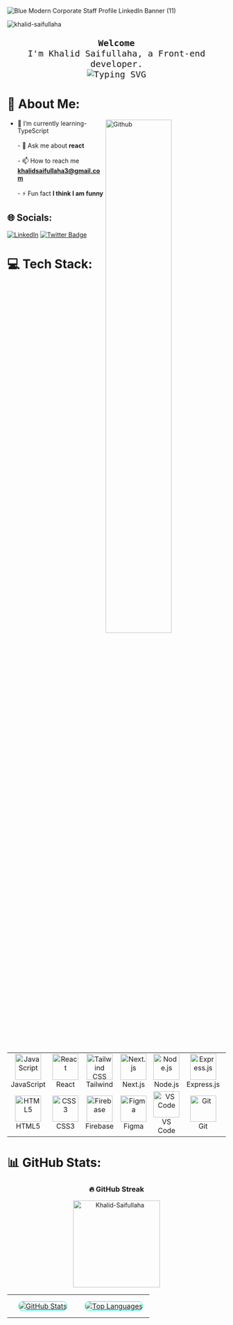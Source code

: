 


![Blue Modern Corporate Staff Profile LinkedIn Banner (11)](https://github.com/user-attachments/assets/5a46a2b6-301d-4285-9688-6ff8df13aaeb)






<p align="left"> <img src="https://komarev.com/ghpvc/?username=khalid-saifullaha&label=Profile%20views&color=0e75b6&style=flat" alt="khalid-saifullaha" /> </p>



###

<p align="center">
  <samp style="font-size: 20px;"> 
    <b>Welcome</b>
    <br />
    I'm Khalid Saifullaha, a  
    Front-end developer.
    <br />
    <img
      src="https://readme-typing-svg.demolab.com?font=Iosevka&size=16&pause=1000&color=9D7CD8&center=true&vCenter=true&width=435&lines=I+code+efficient+and+elegant+programs"
      alt="Typing SVG"
    />
  </samp>
</p>



<!-- about -->
# 💫 About Me:

<!-- Any image aligned to the right. Beware the width -->
<img width="55%" align="right" alt="Github" src="https://raw.githubusercontent.com/onimur/.github/master/.resources/git-header.svg" />

- 🌱 I’m currently learning- TypeScript <br><br>- 💬 Ask me about **react**<br><br>- 📫 How to reach me **khalidsaifullaha3@gmail.com**<br><br>- ⚡ Fun fact **I think I am funny**<br>


## 🌐 Socials:
[![LinkedIn](https://img.shields.io/badge/LinkedIn-%230077B5.svg?logo=linkedin&logoColor=white)](https://linkedin.com/in/khalid-saifullaha) [![Twitter Badge](https://img.shields.io/badge/-Twitter-00acee?style=flat-square&logo=Twitter&logoColor=white)](https://x.com/khalid112288)

# 💻 Tech Stack:
<table align="center">
  <tr>
    <td align="center" width="96">
      <img src="https://skillicons.dev/icons?i=js" alt="JavaScript" width="60" height="60" />
      <br>JavaScript
    </td>
    <td align="center" width="96">
      <img src="https://skillicons.dev/icons?i=react" alt="React" width="60" height="60" />
      <br>React
    </td>
    <td align="center" width="96">
      <img src="https://skillicons.dev/icons?i=tailwind" alt="Tailwind CSS" width="60" height="60" />
      <br>Tailwind 
    </td>
    <td align="center" width="96">
      <img src="https://skillicons.dev/icons?i=nextjs" alt="Next.js" width="60" height="60" />
      <br>Next.js
    </td>
    <td align="center" width="96">
      <img src="https://skillicons.dev/icons?i=nodejs" alt="Node.js" width="60" height="60" />
      <br>Node.js
    </td>
    <td align="center" width="96">
      <img src="https://skillicons.dev/icons?i=express" alt="Express.js" width="60" height="60" />
      <br>Express.js
    </td>
    <td align="center" width="96">
      <img src="https://skillicons.dev/icons?i=mongodb" alt="MongoDB" width="60" height="60" />
      <br>MongoDB
    </td>
   
  </tr>
  <tr>
       <td align="center" width="96">
      <img src="https://skillicons.dev/icons?i=html" alt="HTML5" width="60" height="60" />
      <br>HTML5
    </td>
    <td align="center" width="96">
      <img src="https://skillicons.dev/icons?i=css" alt="CSS3" width="60" height="60" />
      <br>CSS3
    </td>
    <td align="center" width="96">
      <img src="https://skillicons.dev/icons?i=firebase" alt="Firebase" width="60" height="60" />
      <br>Firebase
    </td>
    <td align="center" width="96">
      <img src="https://skillicons.dev/icons?i=figma" width="60" height="60" alt="Figma" />
      <br>Figma
    </td>
    <td align="center" width="96">
      <img src="https://skillicons.dev/icons?i=vscode" alt="VS Code" width="60" height="60" />
      <br>VS Code
    </td>
    <td align="center" width="96">
      <img src="https://skillicons.dev/icons?i=git" alt="Git" width="60" height="60" />
      <br>Git
    </td>
    <td align="center" width="96">
      <img src="https://skillicons.dev/icons?i=vercel" alt="Vercel" width="60" height="60" />
      <br>Vercel
    </td>
  </tr>
</table>





# 📊 GitHub Stats:

<div align="center">
  
  <h3>🔥 GitHub Streak</h3>
<a href="https://github.com/Khalid-Saifullaha">
    <img height=200 align="center" src="https://github-readme-streak-stats-salesp07.vercel.app?user=Khalid-Saifullaha&card_width=782&theme=github-dark-blue&border=00000000&ring=7209b7&fire=9d4edd&sideNums=c77dff&sideLabels=d7a3ff&dates=e0fbfc" alt="Khalid-Saifullaha" />
</a>




  <br />
 
 <div style="max-width: 800px; margin: 0 auto;">
      <table style="width: 100%; text-align: center;">
        <tr>
          <td style="width: 50%; padding: 15px; vertical-align: top;">
            <a href="#github-stats">
              <img
                alt="GitHub Stats"
                src="https://github-readme-stats.vercel.app/api?username=Khalid-Saifullaha&count_private=true&show_icons=true&include_all_commits=true&hide_border=true&theme=radical&custom_title=Code%20Stats&bg_color=00000000&title_color=7209b7&icon_color=7209b7&text_color=E0E0E0&cache_seconds=86400"
                style="border-radius: 10px; border: 1px solid #00f5d4;"
              />
            </a>
          </td>
          <td style="width: 50%; padding: 15px; vertical-align: top;">
            <a href="#top-languages">
              <img
                alt="Top Languages"
                src="https://github-readme-stats.vercel.app/api/top-langs/?username=Khalid-Saifullaha&langs_count=6&theme=radical&layout=compact&hide_border=true&custom_title=Language%20Mastery&bg_color=00000000&title_color=7209b7&icon_color=00f5d4&text_color=E0E0E0&cache_seconds=86400"
                style="border-radius: 10px; border: 1px solid #00f5d4;"
              />
            </a>
          </td>
        </tr>

</table>
</div>

  
</div>




